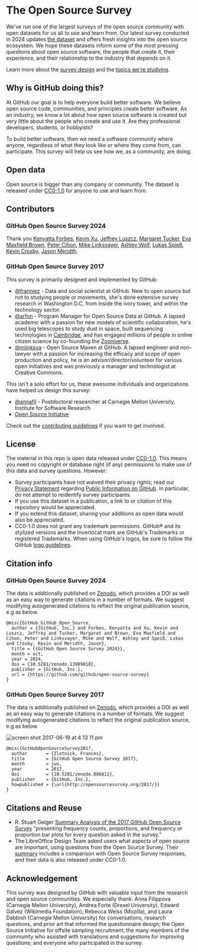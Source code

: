 # The Open Source Survey

[design]: https://github.com/github/open-source-survey/blob/master/design-principles.md

We've run one of the largest surveys of the open source community with open datasets for us all to use and learn from. Our latest survey conducted in 2024 updates [the dataset](./data/2024) and offers fresh insights into the open source ecosystem. We hope these datasets inform some of the most pressing questions about open source software, the people that create it, their experience, and their relationship to the industry that depends on it.

Learn more about the [survey design][design] and the [topics we're studying](./survey-topics.md).

## Why is GitHub doing this?

At GitHub our goal is to help everyone build better software. We believe open source code, communities, and principles create better software. As an industry, we know a lot about how open source software is created but very little about the people who create and use it. Are they professional developers, students, or hobbyists?

To build better software, then we need a software community where anyone, regardless of what they look like or where they come from, can participate. This survey will help us see how we, as a community, are doing.

## Open data

Open source is bigger than any company or community. The dataset is released under [CC0-1.0](#license) for anyone to use and learn from.

## Contributors

### GitHub Open Source Survey 2024

Thank you [Kenyatta Forbes](https://github.com/kenyatta-forbes), [Kevin Xu](https://github.com/khxu), [Jeffrey Luszcz](https://github.com/jeffrey-luszcz), [Margaret Tucker](https://github.com/margaret-tucker), [Eva Maxfield Brown](https://github.com/evamaxfield), [Peter Cihon](https://github.com/pcihon), [Mike Linksvayer](https://github.com/mlinksva), [Ashley Wolf](https://github.com/ashleywolf), [Lukas Spieß](https://github.com/lumaxis), [Kevin Crosby](https://github.com/kevincrosby), [Jason Meridth](https://github.com/jmeridth).

### GitHub Open Source Survey 2017

This survey is primarily designed and implemented by GitHub:

- [@franniez](https://github.com/franniez) -  Data and social scientist at GitHub. New to open source but not to studying people or movements, she's done extensive survey research in Washington D.C, from inside the ivory tower, and within the technology sector. 
- [@arfon](https://github.com/arfon) - Program Manager for Open Source Data at GitHub. A lapsed academic with a passion for new models of scientific collaboration, he's used big telescopes to study dust in space, built sequencing technologies in [Cambridge](http://www.sanger.ac.uk/), and has engaged millions of people in online citizen science by co-founding the [Zooniverse](http://zooniverse.org).
- [@mlinksva](https://github.com/mlinksva) - Open Source Maven at GitHub. A lapsed engineer and non-lawyer with a passion for increasing the efficacy and scope of open production and policy, he is an advisor/director/volunteer for various open initiatives and was previously a manager and technologist at Creative Commons.

This isn't a solo effort for us, these awesome individuals and organizations have helped us design this survey:

- [@annafil](https://github.com/annafil) - Postdoctoral researcher at Carnegie Mellon University, Institute for Software Research
- [Open Source Initiative](https://opensource.org/)

Check out the [contributing guidelines](./CONTRIBUTING.md) if you want to get involved.

## License

The material in this repo is open data released under [CC0-1.0](LICENSE). This means you need no copyright or database right (if any) permissions to make use of this data and survey questions. However:

- Survey participants have not waived their privacy rights; read our [Privacy Statement](https://github.com/site/privacy) regarding [Public Information on GitHub](https://github.com/site/privacy#public-information-on-github). In particular, do not attempt to reidentify survey participants.
- If you use this dataset in a publication, a link to or citation of this repository would be appreciated.
- If you extend this dataset, sharing your additions as open data would also be appreciated.
- CC0-1.0 does not grant any trademark permissions. GitHub&reg; and its stylized versions and the Invertocat mark are GitHub's Trademarks or registered Trademarks. When using GitHub's logos, be sure to follow the GitHub [logo guidelines](https://github.com/logos).

## Citation info

### GitHub Open Source Survey 2024

The data is additionally published on [Zenodo](https://zenodo.org/records/13989018), which provides a DOI as well as an easy way to generate citations in a number of formats. We suggest modifying autogenerated citations to reflect the original publication source, e.g as below.

```
@misc{GitHub_GitHub_Open_Source,
  author = {{GitHub, Inc.} and Forbes, Kenyatta and Xu, Kevin and Luszcz, Jeffrey and Tucker, Margaret and Brown, Eva Maxfield and Cihon, Peter and Linksvayer, Mike and Wolf, Ashley and Speiß, Lukas and Crosby, Kevin and Meridth, Jason},
  title = {{GitHub Open Source Survey 2024}},
  month = oct,
  year = 2024,
  doi = {10.5281/zenodo.13989018},
  publisher = {GitHub, Inc.},
  url = {https://github.com/github/open-source-survey}
}
```

### GitHub Open Source Survey 2017

The data is additionally published on [Zenodo](https://zenodo.org/record/806811), which provides a DOI as well as an easy way to generate citations in a number of formats. We suggest modifying autogenerated citations to reflect the original publication source, e.g as below.

![screen shot 2017-06-19 at 4 13 11 pm](https://user-images.githubusercontent.com/10302074/27310214-96f540ba-550d-11e7-87db-781059f4d319.png)


```
@misc{GitHubOpenSourceSurvey2017,
  author       = {Zlotnick, Frances},
  title        = {GitHub Open Source Survey 2017},
  month        = jun,
  year         = 2017,
  doi          = {10.5281/zenodo.806811},
  publisher    = {GitHub, Inc.},
  howpublished = {\url{http://opensourcesurvey.org/2017/}}
}
```

## Citations and Reuse

- R. Stuart Geiger [Summary Analysis of the 2017 GitHub Open Source Survey](https://arxiv.org/abs/1706.02777) "presenting frequency counts, proportions, and frequency or proportion bar plots for every question asked in the survey."
- The LibreOffice Design Team asked users what aspects of open source are important, using questions from the Open Source Survey. Their [summary](https://design.blog.documentfoundation.org/2017/09/13/open-source-means-libreoffice-users/) includes a comparison with Open Source Survey responses, and their data is also released under CC0-1.0.

## Acknowledgement

This survey was designed by GitHub with valuable input from the research and open source communities. We especially thank: Anna Filippova (Carnegie Mellon University), Andrea Forte (Drexel University), Edward Galvez (Wikimedia Foundation), Rebecca Weiss (Mozilla), and Laura Dabbish (Carnegie Mellon University) for conversations, research questions, and prior art that informed the questionnaire design; the Open Source Initiative for offsite sampling recruitment, the many members of the community who assisted with translations and suggestions for improving questions; and everyone who participated in the survey.
